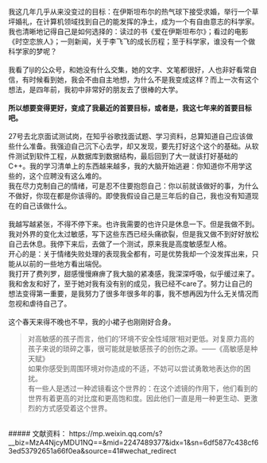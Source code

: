 我这几年几乎从来没变过的目标：在伊斯坦布尔的热气球下接受求婚，举行一个草坪婚礼，在计算机领域找到自己的能发挥的净土，成为一个有自由意志的科学家。  
我也清晰地记得自己是如何选择的：读过的书《爱在伊斯坦布尔》；看过的电影《时空恋旅人》；一则新闻，关于李飞飞的成长历程；至于科学家，谁没有一个做科学家的梦呢？  
<br>
我看了ljl的公众号，和她没有什么交集，她的文字、文笔都很好，人也非好看常自信，有时候看到她，我会不由自主地想，为什么不是我变成这样？而上一次有这个想法，是四年前，我初中非常好的朋友去了很棒的大学。    
<br>
**所以想要变得更好，变成了我最近的首要目标，或者是，我这七年来的首要目标吧。**<br>
<br>
27号去北京面试测试岗，在知乎谷歌找面试题、学习资料，总算知道自己应该做些什么准备。我强迫自己沉下心去学，却又发现，要先打好这个这个的基础。从软件测试到软件工程，从数据库到数据结构，最后回到了大一就该打好基础的C++。我的学习清单上的东西越来越多，我的大脑开始逃避：你知道你不用学这些的，这个应聘没有这么难的。  
我在尽力克制自己的情绪，可是忍不住要抱怨自己：你以前就该做好的事，为什么不做好，你现在都是你该得的。即使我假设自己是三年后的自己，我也没有知道现在的自己该做什么。  
<br>
我越写越紧张，不得不停下来。也许我需要的也许只是休息一下。但是我做不到。我对外界的变化太过敏感，写下这些东西已经头痛欲裂，但是我又做不到好好放松自己去休息。我停下来后，去做了一个测试，原来我是高度敏感型人格。  
开心的是：关于情绪失败处理的表现我全都有，可是优势我却一个没发挥出来，只能从以前的一些地方看出端倪。  
我打开了费列罗，甜感慢慢麻痹了我大脑的紧凑感，我深深呼吸，似乎缓过来了。  
我和舍友和好了，至于她对我有没有别的成见，我已经不care了。努力让自己的想法变得第一重要，是我努力了很多年很多年的事，我不想再因为什么无关情况而忽视和虐待自己了。  
<br>
这个春天来得不晚也不早，我的小裙子也刚刚好合身。
<br>
>对高敏感的孩子而言，他们的‘环境不安全性域限’相对更低。对复原力高的孩子来说的琐碎之事，很可能就是敏感孩子的创伤之源。——《高敏感是种天赋》  
>如果你感受到周围环境对你造成的不适，不妨可以尝试勇敢地表达你的困扰。  
>有一些人是透过一种滤镜看这个世界的：在这个滤镜的作用下，他们看到的世界有着更高的对比度和更高饱和度。因此他们一直是用一种更生动、更激烈的方式感受着这个世界。
<br>
##### 文献资料：  
https://mp.weixin.qq.com/s?__biz=MzA4NjcyMDU1NQ==&mid=2247489377&amp;idx=1&amp;sn=6df5877c438cf63ed53792651a66f0ea&source=41#wechat_redirect
